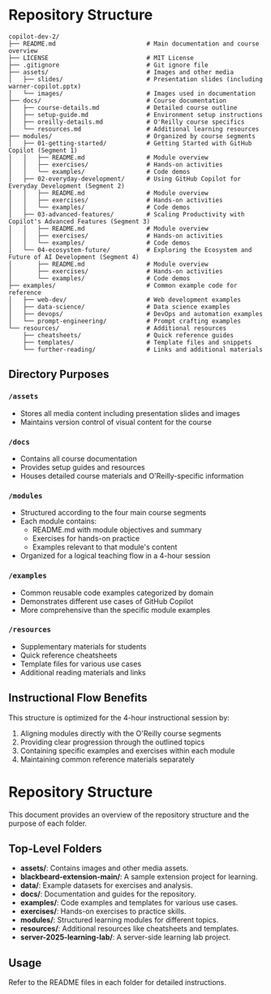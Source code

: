 # Repository Structure

```
copilot-dev-2/
├── README.md                         # Main documentation and course overview
├── LICENSE                           # MIT License
├── .gitignore                        # Git ignore file
├── assets/                           # Images and other media
│   ├── slides/                       # Presentation slides (including warner-copilot.pptx)
│   └── images/                       # Images used in documentation
├── docs/                             # Course documentation
│   ├── course-details.md             # Detailed course outline
│   ├── setup-guide.md                # Environment setup instructions
│   ├── oreilly-details.md            # O'Reilly course specifics
│   └── resources.md                  # Additional learning resources
├── modules/                          # Organized by course segments
│   ├── 01-getting-started/           # Getting Started with GitHub Copilot (Segment 1)
│   │   ├── README.md                 # Module overview
│   │   ├── exercises/                # Hands-on activities
│   │   └── examples/                 # Code demos
│   ├── 02-everyday-development/      # Using GitHub Copilot for Everyday Development (Segment 2)
│   │   ├── README.md                 # Module overview
│   │   ├── exercises/                # Hands-on activities
│   │   └── examples/                 # Code demos
│   ├── 03-advanced-features/         # Scaling Productivity with Copilot's Advanced Features (Segment 3)
│   │   ├── README.md                 # Module overview
│   │   ├── exercises/                # Hands-on activities
│   │   └── examples/                 # Code demos
│   └── 04-ecosystem-future/          # Exploring the Ecosystem and Future of AI Development (Segment 4)
│       ├── README.md                 # Module overview
│       ├── exercises/                # Hands-on activities
│       └── examples/                 # Code demos
├── examples/                         # Common example code for reference
│   ├── web-dev/                      # Web development examples
│   ├── data-science/                 # Data science examples
│   ├── devops/                       # DevOps and automation examples
│   └── prompt-engineering/           # Prompt crafting examples
└── resources/                        # Additional resources
    ├── cheatsheets/                  # Quick reference guides
    ├── templates/                    # Template files and snippets
    └── further-reading/              # Links and additional materials
```

## Directory Purposes

### `/assets`
- Stores all media content including presentation slides and images
- Maintains version control of visual content for the course

### `/docs`
- Contains all course documentation
- Provides setup guides and resources
- Houses detailed course materials and O'Reilly-specific information

### `/modules`
- Structured according to the four main course segments
- Each module contains:
  - README.md with module objectives and summary
  - Exercises for hands-on practice
  - Examples relevant to that module's content
- Organized for a logical teaching flow in a 4-hour session

### `/examples`
- Common reusable code examples categorized by domain
- Demonstrates different use cases of GitHub Copilot
- More comprehensive than the specific module examples

### `/resources`
- Supplementary materials for students
- Quick reference cheatsheets
- Template files for various use cases
- Additional reading materials and links

## Instructional Flow Benefits

This structure is optimized for the 4-hour instructional session by:

1. Aligning modules directly with the O'Reilly course segments
2. Providing clear progression through the outlined topics
3. Containing specific examples and exercises within each module
4. Maintaining common reference materials separately

# Repository Structure

This document provides an overview of the repository structure and the purpose of each folder.

## Top-Level Folders
- **assets/**: Contains images and other media assets.
- **blackbeard-extension-main/**: A sample extension project for learning.
- **data/**: Example datasets for exercises and analysis.
- **docs/**: Documentation and guides for the repository.
- **examples/**: Code examples and templates for various use cases.
- **exercises/**: Hands-on exercises to practice skills.
- **modules/**: Structured learning modules for different topics.
- **resources/**: Additional resources like cheatsheets and templates.
- **server-2025-learning-lab/**: A server-side learning lab project.

## Usage
Refer to the README files in each folder for detailed instructions.